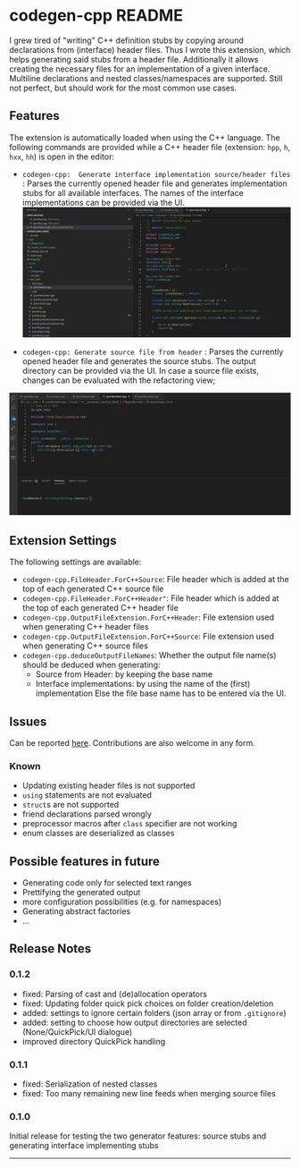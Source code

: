 # codegen-cpp README

I grew tired of "writing" C++ definition stubs by copying around declarations from (interface) header files. Thus I wrote this extension, which helps generating said stubs from a header file. Additionally it allows creating the necessary files for an implementation of a given interface.  Multiline declarations and nested classes/namespaces are supported.
Still not perfect, but should work for the most common use cases.
## Features
The extension is automatically loaded when using the C++ language. 
The following commands are provided while a C++ header file (extension: `hpp`, `h`, `hxx`, `hh`)  is open in the editor:

* `codegen-cpp:  Generate interface implementation source/header files` : Parses the currently opened header file and generates implementation stubs for all available interfaces. The names of the interface implementations can be provided via the UI.
![](./docu/showcase_generate_interface_impl_stubs.gif)

* `codegen-cpp: Generate source file from header` : Parses the currently opened header file and generates the source stubs. The output directory can be provided via the UI. In case a source file exists, changes can be evaluated with the refactoring view;

![](./docu/showcase_merge_source_files.gif)

## Extension Settings

The following settings are available:

* `codegen-cpp.FileHeader.ForC++Source`: File header which is added at the top of each generated C++ source file
* `codegen-cpp.FileHeader.ForC++Header"`: File header which is added at the top of each generated C++ header file
* `codegen-cpp.OutputFileExtension.ForC++Header`: File extension used when generating C++ header files
* `codegen-cpp.OutputFileExtension.ForC++Source`: File extension used when generating C++ source files
* `codegen-cpp.deduceOutputFileNames`: Whether the output file name(s) should be deduced when generating:
    * Source from Header: by keeping the base name
    * Interface implementations: by using the name of the (first) implementation
    Else the file base name has to be entered via the UI.

## Issues
Can be reported [here](https://github.com/HerrFroehlich/vscode_cpp_codegen/issues). Contributions are also welcome in any form.
### Known
* Updating existing header files is not supported
* `using` statements are not evaluated
* `struct`s are not supported
* friend declarations parsed wrongly
* preprocessor macros after `class` specifier are not working
* enum classes are deserialized as classes 

## Possible features in future
* Generating code only for selected text ranges
* Prettifying the generated output 
* more configuration possibilities (e.g. for namespaces)
* Generating abstract factories
* ...
## Release Notes

### 0.1.2
- fixed: Parsing of cast and (de)allocation operators
- fixed: Updating folder quick pick choices on folder creation/deletion
- added: settings to ignore certain folders (json array or from `.gitignore`)
- added: setting to choose how output directories are selected (None/QuickPick/UI dialogue)
- improved directory QuickPick handling

### 0.1.1
- fixed:  Serialization of nested classes
- fixed:  Too many remaining new line feeds when merging source files

### 0.1.0

Initial release for testing the two generator features: source stubs and generating interface implementing stubs

-----------------------------------------------------------------------------------------------------------
